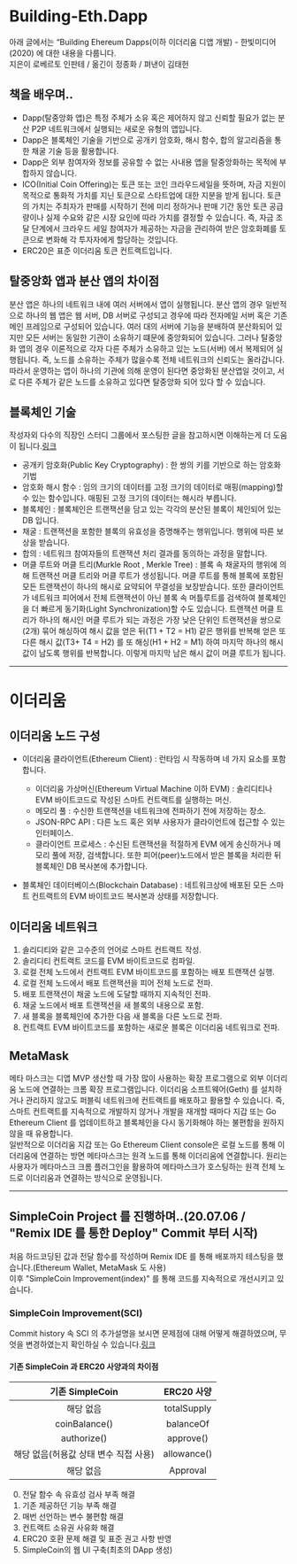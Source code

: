 # Building-Eth.Dapp

아래 글에서는 “Building Ehereum Dapps(이하 이더리움 디앱 개발) - 한빛미디어(2020) 에 대한 내용을 다룹니다.   
지은이 로베르토 인판테 / 옮긴이 정종화 / 펴낸이 김태헌

## 책을 배우며..

- Dapp(탈중앙화 앱)은 특정 주체가 소유 혹은 제어하지 않고 신뢰할 필요가 없는 분산 P2P 네트워크에서 실행되는 새로운 유형의 앱입니다.
- Dapp은 블록체인 기술을 기반으로 공개키 암호화, 해시 함수, 합의 알고리즘을 통한 채굴 기술 등을 활용합니다.
- Dapp은 외부 참여자와 정보를 공유할 수 없는 사내용 앱을 탈중앙화하는 목적에 부합하지 않습니다.
- ICO(Initial Coin Offering)는 토큰 또는 코인 크라우드세일을 뜻하며, 자금 지원이 목적으로 통화적 가치를 지닌 토큰으로 스타트업에 대한 지분을 받게 됩니다. 토큰의 가치는 주최자가 판매를 시작하기 전에 미리 정하거나 판매 기간 동안 토큰 공급량이나 실제 수요와 같은 시장 요인에 따라 가치를 결정할 수 있습니다. 즉, 자금 조달 단계에서 크라우드 세일 참여자가 제공하는 자금을 관리하여 받은 암호화폐를 토큰으로 변화해 각 투자자에게 할당하는 것입니다. 
- ERC20은 표준 이더리움 토큰 컨트랙트입니다.

## 탈중앙화 앱과 분산 앱의 차이점

분산 앱은 하나의 네트워크 내에 여러 서버에서 앱이 실행됩니다. 분산 앱의 경우 일반적으로 하나의 웹 앱은 웹 서버, DB 서버로 구성되고 경우에 따라 전자메일 서버 혹은 기존 메인 프레임으로 구성되어 있습니다. 여러 대의 서버에 기능을 분배하여 분산화되어 있지만 모든 서버는 동일한 기관이 소유하기 떄문에 중앙화되어 있습니다. 그러나 탈중앙화 앱의 경우 이론적으로 각자 다른 주체가 소유하고 있는 노드(서버) 에서 복제되어 실행됩니다. 즉, 노드를 소유하는 주체가 많을수록 전체 네트워크의 신뢰도는 올라갑니다. 따라서 운영하는 앱이 하나의 기관에 의해 운영이 된다면 중앙화된 분산앱일 것이고, 서로 다른 주체가 같은 노드를 소유하고 있다면 탈중앙화 되어 있다 할 수 있습니다.

## 블록체인 기술

작성자외 다수의 직장인 스터디 그룹에서 포스팅한 글을 참고하시면 이해하는게 더 도움이 됩니다.[링크](https://medium.com/programming-bitcoin "programming-bitcoin")

- 공개키 암호화(Public Key Cryptography) : 한 쌍의 키를 기반으로 하는 암호화 기법
- 암호화 해시 함수 : 임의 크기의 데이터를 고정 크기의 데이터로 매핑(mapping)할 수 있는 함수입니다. 매핑된 고정 크기의 데이터는 해시라 부릅니다.
- 블록체인 : 블록체인은 트랜잭션을 담고 있는 각각의 분산된 블록이 체인되어 있는 DB 입니다.
- 채굴 : 트랜잭션을 포함한 블록의 유효성을 증명해주는 행위입니다. 행위에 따른 보상을 받습니다.
- 합의 : 네트워크 참여자들의 트랜잭션 처리 결과를 동의하는 과정을 말합니다. 
- 머클 루트와 머클 트리(Murkle Root , Merkle Tree) : 블록 속 채굴자의 행위에 의해 트랜잭션 머클 트리와 머클 루트가 생성됩니다. 머클 루트를 통해 블록에 포함된 모든 트랜잭션이 하나의 해시로 요약되어 무결성을 보장받습니다. 또한 클라이언트가 네트워크 피어에서 전체 트랜잭션이 아닌 블록 속 머틀루트를 검색하여 블록체인을 더 빠르게 동기화(Light Synchronization)할 수도 있습니다. 트랜잭션 머클 트리가 하나의 해시인 머클 루트가 되는 과정은 가장 낮은 단위인 트랜잭션을 쌍으로(2개) 묶어 해싱하여 해시 값을 얻은 뒤(T1 + T2 = H1) 같은 행위를 반복해 얻은 또 다른 해시 값(T3+ T4 = H2) 를 또 해싱(H1 + H2 = M1) 하여 마지막 하나의 해시 값이 남도록 행위를 반복합니다. 이렇게 마지막 남은 해시 값이 머클 루트가 됩니다.

- - -

# 이더리움

## 이더리움 노드 구성

- 이더리움 클라이언트(Ethereum Client) : 런타임 시 작동하며 네 가지 요소를 포함합니다.
  - 이더리움 가상머신(Ethereum Virtual Machine 이하 EVM) : 솔리디티나 EVM 바이트코드로 작성된 스마트 컨트랙트를 실행하는 머신.
  - 메모리 풀 : 수신한 트랜잭션을 네트워크에 전파하기 전에 저장하는 장소.
  - JSON-RPC API : 다른 노드 혹은 외부 사용자가 클라이언트에 접근할 수 있는 인터페이스.
  - 클라이언트 프로세스 : 수신된 트랜잭션을 적절하게 EVM 에게 송신하거나 메모리 풀에 저장, 검색합니다. 또한 피어(peer)노드에서 받은 블록을 처리한 뒤 블록체인 DB 복사본에 추가합니다.

- 블록체인 데이터베이스(Blockchain Database) : 네트워크상에 배포된 모든 스마트 컨트랙트의 EVM 바이트코드 복사본과 상태를 저장합니다.

## 이더리움 네트워크

1. 솔리디티와 같은 고수준의 언어로 스마트 컨트랙트 작성.
2. 솔리디티 컨트랙트 코드를 EVM  바이트코드로 컴파일.
3. 로컬 전체 노드에서 컨트랙트 EVM 바이트코드를 포함하는 배포 트랜잭션 실행.
4. 로컬 전체 노드에서 배포 트랜잭션을 피어 전체 노드로 전파.
5. 배포 트랜잭션이 채굴 노드에 도달할 때까지 지속적인 전파.
6. 채굴 노드에서 배포 트랜잭션을 새 블록의 내용으로 포함.
7. 새 블록을 블록체인에 추가한 다음 새 블록을 다른 노드로 전파.
8. 컨트랙트 EVM 바이트코드를 포함하는 새로운 블록은 이더리움 네트워크로 전파.

## MetaMask 

메타 마스크는 디앱 MVP 생산할 때 가장 많이 사용하는 확장 프로그램으로 외부 이더리움 노드에 연결하는 크롬 확장 프로그램입니다. 이더리움 소프트웨어(Geth) 를 설치하거나 관리하지 않고도 퍼블릭 네트워크에 컨트랙트를 배포하고 활용할 수 있습니다. 즉, 스마트 컨트랙트를 지속적으로 개발하지 않거나 개발을 재개할 때마다 지갑 또는 Go Ethereum Client 를 업데이트하고 블록체인을 다시 동기화해야 하는 불편함을 원하지 않을 때 유용합니다.   
일반적으로 이더리움 지갑 또는 Go Ethereum Client console은 로컬 노드를 통해 이더리움에 연결하는 방면 메타마스크는 원격 노드를 통해 이더리움에 연결합니다. 원리는 사용자가 메타마스크 크롬 플러그인을 활용하여 메타마스크가 호스팅하는 원격 전체 노드로 이더리움과 연결하는 방식으로 운영됩니다.

- - -

## SimpleCoin Project 를 진행하며..(20.07.06 / "Remix IDE 를 통한 Deploy" Commit 부터 시작)

처음 하드코딩된 값과 전달 함수를 작성하며 Remix IDE 를 통해 배포까지 테스팅을 했습니다.(Ethereum Wallet, MetaMask 도 사용)     
이후 "SimpleCoin Improvement(index)" 를 통해 코드를 지속적으로 개선시키고 있습니다.

### SimpleCoin Improvement(SCI) 

Commit history 속 SCI 의 추가설명을 보시면 문제점에 대해 어떻게 해결하였으며, 무엇을 변경하였는지 확인하실 수 있습니다.[링크](https://github.com/yeonuk44/Building-Eth.Dapp/commits/master "Commit history")

#### 기존 SimpleCoin 과 ERC20 사양과의 차이점

| 기존 SimpleCoin                | ERC20 사양   |
| :---: | :---: |
| 해당 없음                       | totalSupply |
| coinBalance()                 | balanceOf   |
| authorize()                   | approve()   |
| 해당 없음(허용값 상태 변수 직접 사용) | allowance() |
| 해당 없음                       | Approval    |

0. 전달 함수 속 유효성 검사 부족 해결
1. 기존 제공하던 기능 부족 해결
2. 매번 선언하는 변수 불편함 해결
3. 컨트랙트 소유권 사유화 해결
4. ERC20 호환 문제 해결 및 표준 권고 사항 반영
5. SimpleCoin의 웹 UI 구축(최초의 DApp 생성)
